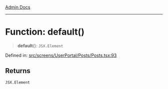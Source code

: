 [Admin Docs](/)

***

# Function: default()

> **default**(): `JSX.Element`

Defined in: [src/screens/UserPortal/Posts/Posts.tsx:93](https://github.com/PalisadoesFoundation/talawa-admin/blob/main/src/screens/UserPortal/Posts/Posts.tsx#L93)

## Returns

`JSX.Element`
